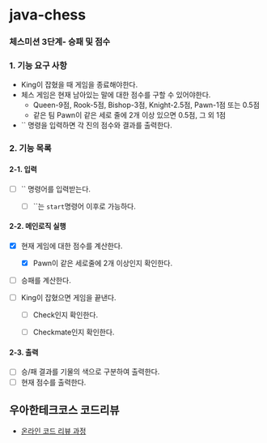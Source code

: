 # java-chess

### 체스미션 3단계- 승패 및 점수 

### 1. 기능 요구 사항
+ King이 잡혔을 때 게임을 종료해야한다.
+ 체스 게임은 현재 남아있는 말에 대한 점수를 구할 수 있어야한다.
  + Queen-9점, Rook-5점, Bishop-3점, Knight-2.5점, Pawn-1점 또는 0.5점
  + 같은 팀 Pawn이 같은 세로 줄에 2개 이상 있으면 0.5점, 그 외 1점 
+ `` 명령을 입력하면 각 진의 점수와 결과를 출력한다.


### 2. 기능 목록

#### 2-1. 입력
- [ ] `` 명령어를 입력받는다.
  - [ ] ``는 `start`명령어 이후로 가능하다.


#### 2-2. 메인로직 실행 
- [x] 현재 게임에 대한 점수를 계산한다.
  - [x] Pawn이 같은 세로줄에 2개 이상인지 확인한다.

- [ ] 승패를 계산한다.

- [ ] King이 잡혔으면 게임을 끝낸다.
  - [ ] Check인지 확인한다.
  - [ ] Checkmate인지 확인한다.


#### 2-3. 출력
- [ ] 승/패 결과를 기물의 색으로 구분하여 출력한다.
- [ ] 현재 점수를 출력한다.
## 우아한테크코스 코드리뷰

- [온라인 코드 리뷰 과정](https://github.com/woowacourse/woowacourse-docs/blob/master/maincourse/README.md)
